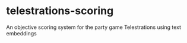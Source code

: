 # telestrations-scoring
An objective scoring system for the party game Telestrations using text embeddings
